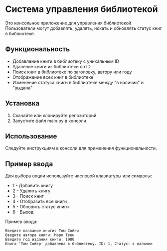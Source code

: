 # Система управления библиотекой

Это консольное приложение для управления библиотекой. 
Пользователи могут добавлять, удалять, искать и обновлять статус книг в библиотеке.

## Функциональность

- Добавление книги в библиотеку с уникальным ID
- Удаление книги из библиотеки по ID
- Поиск книг в библиотеке по заголовку, автору или году
- Отображение всех книг в библиотеке
- Изменение статуса книги в библиотеке между "в наличии" и "выдана"

## Установка

1. Скачайте или клонируйте репозиторий  
2. Запустите файл main.py в консоли

## Использование

Следуйте инструкциям в консоли для применения функциональности.

## Пример ввода
Для выбора опции используйте числовой клавиатуры или символы:

- 1 - Добавить книгу
- 2 - Удалить книгу
- 3 - Поиск книг
- 4 - Отобразить все книги
- 5 - Обновить статус книги
- 6 - Выход

Пример ввода:

```
Введите название книги: Том Сойер
Введите автора книги: Марк Твен
Введите год издания книги: 1980
Книга 'Том Сойер' добавлена в библиотеку. ID: 1, Статус: в наличии


